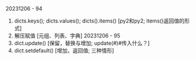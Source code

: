 20231206 - 94
1. dicts.keys(); dicts.values(); dicts().items() [py2和py2; items()返回值的形式]
2. 解压赋值 [元组、列表、字典]
20231206 - 95
3. dict.update() [保留，替换与增加; update(#)#传入什么？]
4. dict.setdefault() [增加，返回值; 三种情形] 